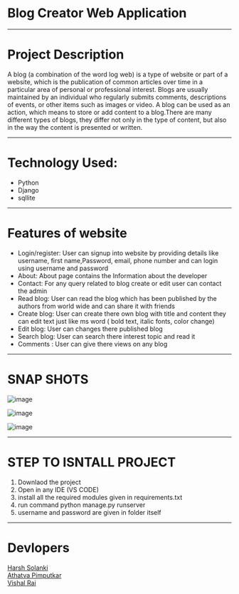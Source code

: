 # Blog Creator Web Application
<hr>

# Project Description
A blog (a combination of the word log web) is a type of website or part of a website, which is
the publication of common articles over time in a particular area of personal or professional
interest. Blogs are usually maintained by an individual who regularly submits comments,
descriptions of events, or other items such as images or video. A blog can be used as an
action, which means to store or add content to a blog.There are many different types of blogs,
they differ not only in the type of content, but also in the way the content is presented or
written.
<hr>

# Technology Used:
<ul>
  <li>Python</li>
  <li>Django</li>
  <li>sqllite</li>
</ul>

<hr>

# Features of website
<ul>
<li> Login/register:
User can signup into website by providing details like username, first
name,Password, email, phone number and can login using username and password</li>
<li>About:
About page contains the Information about the developer</li>
<li> Contact:
For any query related to blog create or edit user can contact the admin</li>
<li> Read blog:
User can read the blog which has been published by the authors from world wide and
can share it with friends</li>
<li> Create blog:
User can create there own blog with title and content they can edit text just like ms
word ( bold text, italic fonts, color change)</li>
<li>Edit blog:
User can changes there published blog</li>
<li> Search blog:
User can search there interest topic and read it</li>
<li> Comments :
User can give there views on any blog</li>
 </ul>
 
 <hr>
 
 # SNAP SHOTS
 ![image](https://user-images.githubusercontent.com/89843412/157869362-f5e2b1ad-c7e9-4ca8-9dbb-0f723f9b561e.png)

 ![image](https://user-images.githubusercontent.com/89843412/157869212-f185d65e-6184-4d53-b7b2-c2334a42c207.png)

![image](https://user-images.githubusercontent.com/89843412/157869296-ea221c9d-4cec-441e-94a1-b40b49e249b8.png)
<hr>

# STEP TO ISNTALL PROJECT
1. Downlaod the project
2. Open in any IDE (VS CODE)
3. install all the required modules given in requirements.txt
4. run command python manage.py runserver
5. username and password are given in folder itself
<hr>

# Devlopers
<a href="https://github.com/harshsolankiv">Harsh Solanki</a><br>
<a href="https://github.com/atharvadoc">Athatva Pimputkar</a><br>
<a href="https://github.com/vishalrai20">Vishal Rai</a>
